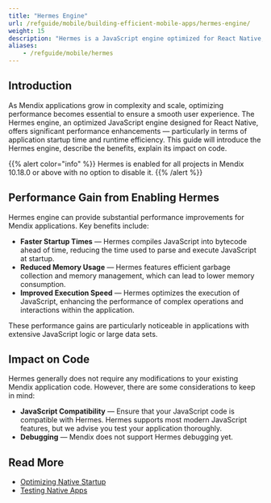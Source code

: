 ```yaml
---
title: "Hermes Engine"
url: /refguide/mobile/building-efficient-mobile-apps/hermes-engine/
weight: 15
description: "Hermes is a JavaScript engine optimized for React Native, enhancing app performance and efficiency."
aliases:
    - /refguide/mobile/hermes
---
```


## Introduction

As Mendix applications grow in complexity and scale, optimizing performance becomes essential to ensure a smooth user experience. The Hermes engine, an optimized JavaScript engine designed for React Native, offers significant performance enhancements — particularly in terms of application startup time and runtime efficiency. This guide will introduce the Hermes engine, describe the benefits, explain its impact on code.

{{% alert color="info" %}}
Hermes is enabled for all projects in Mendix 10.18.0 or above with no option to disable it.
{{% /alert %}}

## Performance Gain from Enabling Hermes

Hermes engine can provide substantial performance improvements for Mendix applications. Key benefits include:

* **Faster Startup Times** — Hermes compiles JavaScript into bytecode ahead of time, reducing the time used to parse and execute JavaScript at startup.
* **Reduced Memory Usage** — Hermes features efficient garbage collection and memory management, which can lead to lower memory consumption.
* **Improved Execution Speed** — Hermes optimizes the execution of JavaScript, enhancing the performance of complex operations and interactions within the application.

These performance gains are particularly noticeable in applications with extensive JavaScript logic or large data sets.

## Impact on Code

Hermes generally does not require any modifications to your existing Mendix application code. However, there are some considerations to keep in mind:

* **JavaScript Compatibility** — Ensure that your JavaScript code is compatible with Hermes. Hermes supports most modern JavaScript features, but we advise you test your application thoroughly.
* **Debugging** — Mendix does not support Hermes debugging yet.

## Read More

* [Optimizing Native Startup](/refguide/mobile/building-efficient-mobile-apps/native-startup/)
* [Testing Native Apps](/refguide/mobile/distributing-mobile-apps/testing-mobile-apps/)

